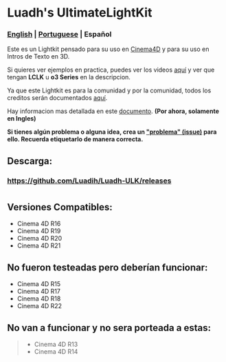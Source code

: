 # Luadh's UltimateLightKit

### [English](https://github.com/Luadih/Luadh-ULK/blob/master/README.md) | [Portuguese](https://github.com/Luadih/Luadh-ULK/blob/master/README_PT.md) | Español

Este es un Lightkit pensado para su uso en [Cinema4D](https://www.maxon.net/en-us/products/cinema-4d/overview/) y para su uso en Intros de Texto en 3D.

Si quieres ver ejemplos en practica, puedes ver los videos [aquí](https://www.youtube.com/c/loAd_Variety/videos) y ver que tengan **LCLK** u **o3 Series** en la descripcion.

Ya que este Lightkit es para la comunidad y por la comunidad, todos los creditos serán documentados [aquí](https://docs.google.com/spreadsheets/d/151VKYKdASJQL2UbSq6cknIqSAWjQ5IFCyj8JVZdeaLQ/edit?usp=sharing).

Hay informacion mas detallada en este [documento](https://docs.google.com/document/d/1XJtCZ82iyey3agQ3-Oulmd6G4atuKC4-_pV607EnyS4/edit?usp=sharing). **(Por ahora, solamente en Ingles)**

**Si tienes algún problema o alguna idea, crea un ["problema" (issue)](https://github.com/Luadih/Luadh-ULK/issues/new) para ello. Recuerda etiquetarlo de manera correcta.**

## Descarga:

### https://github.com/Luadih/Luadh-ULK/releases

#

## Versiones Compatibles:

- Cinema 4D R16
- Cinema 4D R19
- Cinema 4D R20
- Cinema 4D R21

## No fueron testeadas pero deberían funcionar:

- Cinema 4D R15
- Cinema 4D R17
- Cinema 4D R18
- Cinema 4D R22

## No van a funcionar y no sera porteada a estas:

> - Cinema 4D R13
> - Cinema 4D R14
